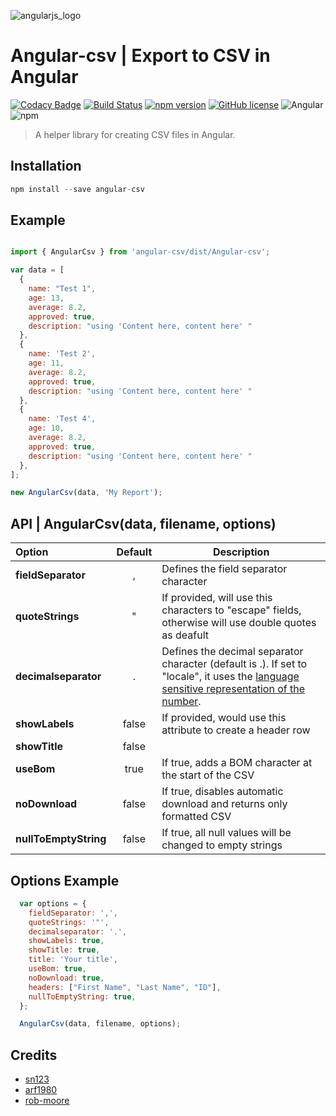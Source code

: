 ![angularjs_logo](https://user-images.githubusercontent.com/4659608/37036392-9bf53686-2160-11e8-95fc-bbab638d7d60.png)

# Angular-csv | Export to CSV  in Angular


[![Codacy Badge](https://api.codacy.com/project/badge/Grade/e2133aa828054d7c865563b50100eb8b)](https://www.codacy.com/app/me_101/angular-csv?utm_source=github.com&amp;utm_medium=referral&amp;utm_content=alhazmy13/angular-csv&amp;utm_campaign=Badge_Grade)
[![Build Status](https://travis-ci.org/alhazmy13/angular-csv.svg?branch=master)](https://travis-ci.org/alhazmy13/angular-csv)
[![npm version](https://badge.fury.io/js/angular-csv.svg)](https://badge.fury.io/js/angular-csv)
[![GitHub license](https://img.shields.io/github/license/alhazmy13/angular-csv.svg)](https://github.com/alhazmy13/angular-csv)
![Angular](https://img.shields.io/badge/Angular-%3E%3D5.0-red.svg)
![npm](https://img.shields.io/npm/dm/angular-csv.svg)

> A helper library for creating CSV files in Angular.
> 

## Installation 

```javascript
npm install --save angular-csv
```

## Example 
```javascript

import { AngularCsv } from 'angular-csv/dist/Angular-csv';

var data = [
  {
    name: "Test 1",
    age: 13,
    average: 8.2,
    approved: true,
    description: "using 'Content here, content here' "
  },
  {
    name: 'Test 2',
    age: 11,
    average: 8.2,
    approved: true,
    description: "using 'Content here, content here' "
  },
  {
    name: 'Test 4',
    age: 10,
    average: 8.2,
    approved: true,
    description: "using 'Content here, content here' "
  },
];

new AngularCsv(data, 'My Report');

```

## API | **AngularCsv(data, filename, options)**


| Option        | Default           | Description  |
| :------------- |:-------------:| -----|
| **fieldSeparator**      | , | Defines the field separator character |
| **quoteStrings**      | "      | If provided, will use this characters to "escape" fields, otherwise will use double quotes as deafult |
| **decimalseparator** | .      | Defines the decimal separator character (default is .). If set to "locale", it uses the [language sensitive representation of the number](https://developer.mozilla.org/en-US/docs/Web/JavaScript/Reference/Global_Objects/Number/toLocaleString).|
| **showLabels** | false      | If provided, would use this attribute to create a header row |
| **showTitle** | false      |   |
| **useBom** | true      | If true, adds a BOM character at the start of the CSV |
| **noDownload** | false      | If true, disables automatic download and returns only formatted CSV |
| **nullToEmptyString** | false      | If true, all null values will be changed to empty strings |


## Options Example

```javascript
  var options = { 
    fieldSeparator: ',',
    quoteStrings: '"',
    decimalseparator: '.',
    showLabels: true, 
    showTitle: true,
    title: 'Your title',
    useBom: true,
    noDownload: true,
    headers: ["First Name", "Last Name", "ID"],
    nullToEmptyString: true,
  };

  AngularCsv(data, filename, options);

```

## Credits



 * [sn123](https://github.com/sn123)
 * [arf1980](https://github.com/arf1980)
 * [rob-moore](https://github.com/rob-moore)